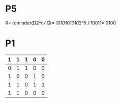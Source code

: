 # P5

R= reminder(D*2^r / G)= 1010101010*2^5 / 10011= 0100

# P1

| 1    | 1    | 1    | 0    | 0    |
| ---- | ---- | ---- | ---- | ---- |
| 0    | 1    | 1    | 0    | 0    |
| 1    | 0    | 0    | 1    | 0    |
| 1    | 1    | 0    | 1    | 1    |
| 1    | 1    | 0    | 0    | 0    |